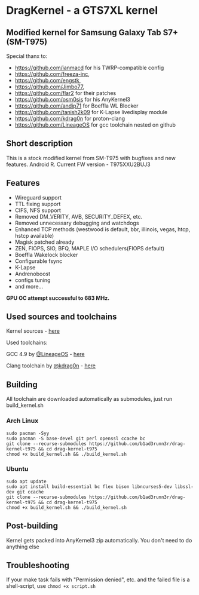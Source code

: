 # **DragKernel - a GTS7XL kernel**

## Modified kernel for Samsung Galaxy Tab S7+(SM-T975)  
Special thanx to:
* https://github.com/ianmacd for his TWRP-compatible config
* https://github.com/freeza-inc,
* https://github.com/engstk,
* https://github.com/Jimbo77,
* https://github.com/flar2 for their patches
* https://github.com/osm0sis for his AnyKernel3
* https://github.com/andip71 for Boeffla WL Blocker
* https://github.com/tanish2k09 for K-Lapse livedisplay module
* https://github.com/kdrag0n for proton-clang
* https://github.com/LineageOS for gcc toolchain nested on github


## Short description
This is a stock modified kernel from SM-T975 with bugfixes and new features. Android R. Current FW version - T975XXU2BUJ3

## Features
* Wireguard support
* TTL fixing support
* CIFS, NFS support
* Removed DM_VERITY, AVB, SECURITY_DEFEX, etc.
* Removed unnecessary debugging and watchdogs
* Enhanced TCP methods (westwood is default, bbr, illinois, vegas, htcp, hstcp available)
* Magisk patched already
* ZEN, FIOPS, SIO, BFQ, MAPLE I/O schedulers(FIOPS default)
* Boeffla Wakelock blocker
* Configurable fsync
* K-Lapse
* Andrenoboost
* configs tuning
* and more...

**GPU OC attempt successful to 683 MHz.**

## Used sources and toolchains
Kernel sources - [here](https://opensource.samsung.com/uploadSearch?searchValue=SM-T975)

Used toolchains: 

GCC 4.9 by [@LineageOS](https://github.com/LineageOS) - [here](https://github.com/LineageOS/android_prebuilts_gcc_linux-x86_aarch64_aarch64-linux-android-4.9/)

Clang toolchain by [@kdrag0n](https://github.com/kdrag0n) - [here](https://github.com/kdrag0n/proton-clang/)

## Building
All toolchain are downloaded automatically as submodules, just run build_kernel.sh

### Arch Linux

```
sudo pacman -Syy
sudo pacman -S base-devel git perl openssl ccache bc
git clone --recurse-submodules https://github.com/b1ad3runn3r/drag-kernel-t975 && cd drag-kernel-t975
chmod +x build_kernel.sh && ./build_kernel.sh
```
### Ubuntu
```
sudo apt update
sudo apt install build-essential bc flex bison libncurses5-dev libssl-dev git ccache
git clone --recurse-submodules https://github.com/b1ad3runn3r/drag-kernel-t975 && cd drag-kernel-t975
chmod +x build_kernel.sh && ./build_kernel.sh
```
## Post-building
Kernel gets packed into AnyKernel3 zip automatically. You don't need to do anything else

## Troubleshooting
If your make task fails with "Permission denied", etc. and the failed file is a shell-script, use ```chmod +x script.sh```

